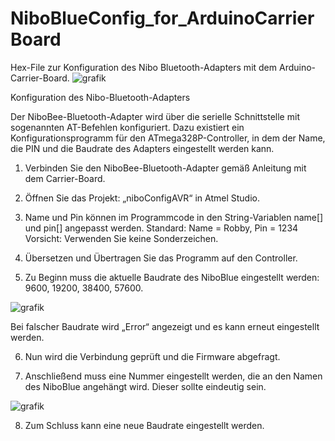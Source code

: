 # NiboBlueConfig_for_ArduinoCarrierBoard
Hex-File zur Konfiguration des Nibo Bluetooth-Adapters mit dem Arduino-Carrier-Board.
![grafik](https://github.com/feslehrer/NiboBlueConfig_for_ArduinoCarrierBoard/assets/24614659/21ef073d-c8ab-4bad-b23e-c3f9dcc63723)

Konfiguration des Nibo-Bluetooth-Adapters

Der NiboBee-Bluetooth-Adapter wird über die serielle Schnittstelle mit sogenannten AT-Befehlen konfiguriert. Dazu existiert ein Konfigurationsprogramm  für den ATmega328P-Controller, in dem der Name, die PIN und die Baudrate des Adapters eingestellt werden kann. 

1.	Verbinden Sie den NiboBee-Bluetooth-Adapter gemäß Anleitung mit dem Carrier-Board.

2.	Öffnen Sie das Projekt: „niboConfigAVR“ in Atmel Studio.

3.	Name und Pin können im Programmcode in den String-Variablen name[] und pin[] angepasst werden. Standard: Name = Robby, Pin = 1234
Vorsicht: Verwenden Sie keine Sonderzeichen.

4.	Übersetzen und Übertragen Sie das Programm auf den Controller.

5.	Zu Beginn muss die aktuelle Baudrate des NiboBlue eingestellt werden: 9600, 19200, 38400, 57600. 

![grafik](https://github.com/feslehrer/NiboBlueConfig_for_ArduinoCarrierBoard/assets/24614659/51ad9f2d-c4b5-4f66-aff2-4c88e22559fe)
<p>Bei falscher Baudrate wird „Error“ angezeigt und es kann erneut eingestellt werden.

6.	Nun wird die Verbindung geprüft und die Firmware abgefragt.

7.	Anschließend muss eine Nummer eingestellt werden, die an den Namen des NiboBlue angehängt wird. Dieser sollte eindeutig sein. <p>

![grafik](https://github.com/feslehrer/NiboBlueConfig_for_ArduinoCarrierBoard/assets/24614659/65a58bee-b0c8-443d-9368-e3a264cae643)

8.	Zum Schluss kann eine neue Baudrate eingestellt werden.

